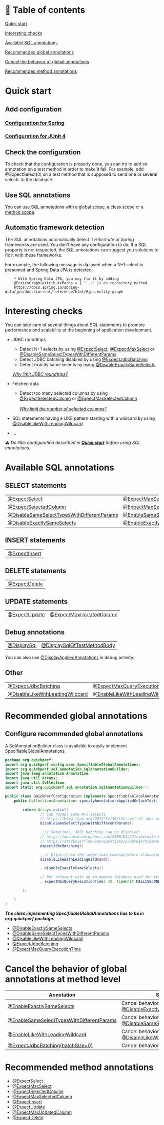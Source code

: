 # 🚩 Table of contents

[Quick start](#Quick-start)<br>

[Interesting checks](#Interesting-checks)<br>

[Available SQL annotations](#Available-SQL-annotations)<br>

[Recommended global annotations](#Recommended-global-annotations)<br>

[Cancel the behavior of global annotations](#Cancel-the-behavior-of-global-annotations)<br>

[Recommended method annotations](#Recommended-method-annotations)<br>

# Quick start
## Add configuration 
### [Configuration for Spring](https://github.com/quick-perf/doc/wiki/Spring)
### [Configuration for JUnit 4](https://github.com/quick-perf/doc/wiki/JUnit-4)

## Check the configuration
To check that the configuration is properly done, you can try to add an annotation on a test method in order to make it fail. For example, add @ExpectSelect(0) on a test method that is supposed to send one or several selects to the database.

## Use SQL annotations
You can use SQL annotations with a [global scope](#Recommended-global-annotations), a class scope or a [method scope](#Recommended-method-annotations).

## Automatic framework detection
The SQL annotations automatically detect if *Hibernate* or *Spring* frameworks are used. You don't have any configuration to do. If a SQL property is not respected, the SQL annotations can suggest you solutions to fix it with these frameworks.

For example, the following message is diplayed when a N+1 select is presumed and Spring Data JPA is detected:
```
	* With Spring Data JPA, you may fix it by adding
	@EntityGraph(attributePaths = { "..." }) on repository method.
	https://docs.spring.io/spring-data/jpa/docs/current/reference/html/#jpa.entity-graph
```
# Interesting checks
You can take care of several things about SQL statements to promote performance and scalability at the beginning of application development.
* JDBC roundtrips
  * Detect N+1 selects by using [@ExpectSelect](#ExpectSelect), [@ExpectMaxSelect](#ExpectMaxSelect) or [@DisableSameSelectTypesWithDifferentParams](#DisableSameSelectTypesWithDifferentParams)<br> 
  * Detect JDBC batching disabled by using [@ExpectJdbcBatching](#ExpectJdbcBatching)
  * Detect exactly same selects by using [@DisableExactlySameSelects](#DisableExactlySameSelects)

  *[Why limit JDBC roundtrips?](https://blog.jooq.org/2017/12/18/the-cost-of-jdbc-server-roundtrips/)*

* Fetched data
  * Detect too many selected columns by using [@ExpectSelectedColumn](#ExpectSelectedColumn) or [@ExpectMaxSelectedColumn](#ExpectMaxSelectedColumn)<br><br>
*[Why limit the number of selected columns?](https://github.com/quick-perf/doc/wiki/Why-limit-the-number-of-selected-columns)*
* SQL statements having a LIKE pattern starting with a wildcard by using [@DisableLikeWithLeadingWildcard](#DisableLikeWithLeadingWildcard)

* ...

⚠️ *Do little configuration described in [**Quick start**](#Quick-start) before using SQL annotations.*


# Available SQL annotations

## SELECT statements
<table>
    <tbody>
        <tr>
            <td> <a href="../@ExpectSelect">@ExpectSelect</a> </td>
            <td> <a href="../@ExpectMaxSelect"> @ExpectMaxSelect</a> </td>  
        </tr>
        <tr>
            <td> <a href="../@ExpectSelectedColumn"> @ExpectSelectedColumn</a> </td>
            <td> <a href="../@ExpectMaxSelectedColumn"> @ExpectMaxSelectedColumn</a> </td>
       </tr>
       </tr>
            <td> <a href="../@DisableSameSelectTypesWithDifferentParams"> @DisableSameSelectTypesWithDifferentParams</a> </td>
            <td> <a href="../@EnableSameSelectTypesWithDifferentParams"> @EnableSameSelectTypesWithDifferentParams</a> </td>
       <tr>
            <td> <a href="../@DisableExactlySameSelects"> @DisableExactlySameSelects</a> </td>
            <td> <a href="../EnableExactlySameSelects"> @EnableExactlySameSelects</a> </td>
       </tr>
    </tbody>
</table>

## INSERT statements
<table>
    <tbody>
        <tr>
            <td> <a href="../@ExpectInsert">@ExpectInsert</a> </td>       
        </tr>
    </tbody>
</table>

## DELETE statements
<table>
    <tbody>
        <tr>
            <td> <a href="../@ExpectDelete">@ExpectDelete</a> </td>       
        </tr>
    </tbody>
</table>

## UPDATE statements

<table>
    <tbody>
       <tr>
            <td> <a href="../@ExpectUpdate"> @ExpectUpdate</a> </td>
            <td> <a href="../@ExpectMaxUpdatedColumn"> @ExpectMaxUpdatedColumn</a> </td>
       </tr>
    </tbody>
</table>

## Debug annotations

<table>
    <tbody>
       <tr>
            <td> <a href="../@DisplaySql"> @DisplaySql</a> </td>
            <td> <a href="../@DisplaySqlOfTestMethodBody"> @DisplaySqlOfTestMethodBody</a> </td>
       </tr>
    </tbody>
</table>

You can also use [@DisplayAppliedAnnotations](https://github.com/quick-perf/doc/wiki/Core-annotations#DisplayAppliedAnnotations) in debug activity.

## Other
<table>
    <tbody>
       <tr>
            <td> <a href="../@ExpectJdbcBatching">@ExpectJdbcBatching</a> </td>
            <td> <a href="../@ExpectMaxQueryExecutionTime"> @ExpectMaxQueryExecutionTime</a> </td>
       </tr>
       <tr>
            <td> <a href="../@DisableLikeWithLeadingWildcard">@DisableLikeWithLeadingWildcard</a> </td>
            <td> <a href="../@EnableLikeWithLeadingWildcard"> @EnableLikeWithLeadingWildcard</a> </td>
       </tr>
    </tbody>
</table>


# Recommended global annotations

## Configure recommended global annotations
A SqlAnnotationBuilder class is available to easily implement SpecifiableGlobalAnnotations.

```java
package org.quickperf;
import org.quickperf.config.user.SpecifiableGlobalAnnotations;
import org.quickperf.sql.annotation.SqlAnnotationBuilder;
import java.lang.annotation.Annotation;
import java.util.Arrays;
import java.util.Collection;
import static org.quickperf.sql.annotation.SqlAnnotationBuilder.*;

public class QuickPerfConfiguration implements SpecifiableGlobalAnnotations {
    public Collection<Annotation> specifyAnnotationsAppliedOnEachTest() {

        return Arrays.asList(
                // Can reveal some N+1 selects
                // https://blog.jooq.org/2017/12/18/the-cost-of-jdbc-server-roundtrips/
                disableSameSelectTypesWithDifferentParams()

                , // Sometimes, JDBC batching can be disabled:
                // https://abramsm.wordpress.com/2008/04/23/hibernate-batch-processing-why-you-may-not-be-using-it-even-if-you-think-you-are/
                // https://stackoverflow.com/questions/27697810/hibernate-disabled-insert-batching-when-using-an-identity-identifier
                expectJdbcBatching()

                , // https://use-the-index-luke.com/sql/where-clause/searching-for-ranges/like-performance-tuning
                disableLikeWithLeadingWildcard()

                , disableExactlySameSelects()

                // Not relevant with an in-memory database used for testing purpose
                , expectMaxQueryExecutionTime( 30, TimeUnit.MILLISECONDS)

        );

    }
}
```
***The class implementing SpecifiableGlobalAnnotations has to be in org.quickperf package.***

* [@DisableExactlySameSelects](./@DisableExactlySameSelects)
* [@DisableSameSelectTypesWithDifferentParams](./@DisableSameSelectTypesWithDifferentParams)
* [@DisableLikeWithLeadingWildcard](./@DisableLikeWithLeadingWildcard)
* [@ExpectJdbcBatching](./@ExpectJdbcBatching)
* [@ExpectMaxQueryExecutionTime](./@ExpectMaxQueryExecutionTime)

# Cancel the behavior of global annotations at method level

|Annotation                                              |Short description             |
| -------------------------------------------------------|---------------------------------------------|
|[@EnableExactlySameSelects](./@EnableExactlySameSelects)|Cancel behavior of [@DisableExactlySameSelects](./@DisableExactlySameSelects)|
|[@EnableSameSelectTypesWithDifferentParams](./@EnableSameSelectTypesWithDifferentParams)|Cancel behavior of [@DisableSameSelectTypesWithDifferentParams](./@DisableSameSelectTypesWithDifferentParams)|
|[@EnableLikeWithLeadingWildcard](./@EnableLikeWithLeadingWildcard)|Cancel behavior of [@DisableLikeWithLeadingWildcard](./@DisableLikeWithLeadingWildcard)|
|[@ExpectJdbcBatching(batchSize=0)](./@ExpectJdbcBatching)|Cancel behavior of [@ExpectJdbcBatching](./@ExpectJdbcBatching)|

# Recommended method annotations

* [@ExpectSelect](./@ExpectSelect)
* [@ExpectMaxSelect](./@ExpectMaxSelect)
* [@ExpectSelectedColumn](./@ExpectSelectedColumn)
* [@ExpectMaxSelectedColumn](./@ExpectMaxSelectedColumn)
* [@ExpectInsert](./@ExpectInsert)
* [@ExpectUpdate](./@ExpectUpdate)
* [@ExpectMaxUpdatedColumn](./@ExpectMaxUpdatedColumn)
* [@ExpectDelete](./@ExpectDelete)